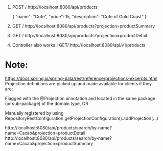 1. POST / http://localhost:8080/api/products

   {
       "name": "Cofe",
       "price": 15,
       "description": "Cofe of Gold Coast"
   }


2. GET / http://localhost:8080/api/products?projection=productSummary


3. GET / http://localhost:8080/api/products?projection=productDetail
4.  Controller also works ! GET/ http://localhost:8080/api/v1/products


# Note:
https://docs.spring.io/spring-data/rest/reference/projections-excerpts.html
Projection definitions are picked up and made available for clients if they are:

Flagged with the @Projection annotation and located in the same package (or sub-package) of the domain type, OR

Manually registered by using RepositoryRestConfiguration.getProjectionConfiguration().addProjection(…)



http://localhost:8080/api/products/search/by-name?name=Cacao&projection=productDetail
http://localhost:8080/api/products/search/by-name?name=Cacao&projection=productSummary